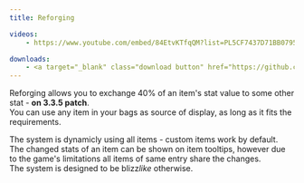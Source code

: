 ```yaml
---
title: Reforging

videos:
    - https://www.youtube.com/embed/84EtvKTfqQM?list=PL5CF7437D71BB0795

downloads:
    - <a target="_blank" class="download button" href="https://github.com/Rochet2/TrinityCore/blob/reforging/src/server/scripts/Custom/Reforging/">TrinityCore</a>
---
```


Reforging allows you to exchange 40% of an item's stat value to some other stat - **on 3.3.5 patch**.  
You can use any item in your bags as source of display, as long as it fits the requirements.  

The system is dynamicly using all items - custom items work by default.  
The changed stats of an item can be shown on item tooltips, however due to the game's limitations all items of same entry share the changes.  
The system is designed to be blizz*like* otherwise.
